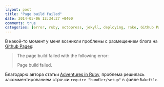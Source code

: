```yaml
---
layout: post
title: "Page build failed"
date: 2014-05-06 12:34:27 +0400
comments: true
categories: [error, ruby, octopress, jekyll, deploying, rake, Github Pages]
---
```


В какой-то момент у меня возникли проблемы с размещением блога на [Github Pages](https://pages.github.com/):

>The page build failed with the following error:
>
>Page build failed.

Благодарю автора статьи [Adventures in Ruby](http://warewolf.github.io/blog/2013/04/28/adventures-in-ruby/), проблема решилась закомментированием строчки ``require "bundler/setup"`` в файле ``Rakefile``.
